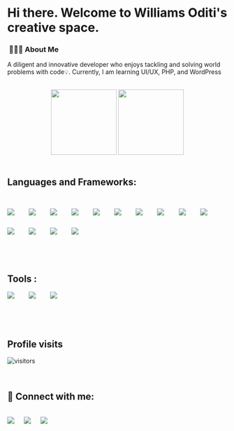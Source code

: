 # Hi there. Welcome to Williams Oditi's creative space.
<h3> &nbsp;👩🏾‍💻 About Me </h3>

 A diligent and innovative developer who enjoys tackling and solving world problems with code💡.
Currently, I am learning UI/UX, PHP, and WordPress

<br>
<div align="center">
  <img height="150rem" width="auto" src="https://github-readme-stats.vercel.app/api?username=Williamsoditi&show_icons=true&theme=tokyonight&include_all_commits=true&count_private=true"/>
  <img height="150rem" width="auto"  src="https://github-readme-stats.vercel.app/api/top-langs/?username=Williamsoditi&layout=compact&langs_count=7&theme=tokyonight"/>
 
  

</div>
<br>

## Languages and Frameworks:

<div style="display: inline_block"><br>
    <p>
       <img src="https://img.shields.io/badge/HTML5-E34F26?style=for-the-badge&logo=html5&logoColor=white" style="margin: 0 5% 5% 0">&nbsp;
        <img src="https://img.shields.io/badge/CSS-0077B5?&style=for-the-badge&logo=css3&logoColor=white" style="margin: 0 5% 5% 0">&nbsp;
        <img src="https://img.shields.io/badge/JavaScript-F7DF1E?style=for-the-badge&logo=javascript&logoColor=black" style="margin: 0 5% 5% 0">&nbsp;
        <img src="https://img.shields.io/badge/TypeScript-3179c7?style=for-the-badge&logo=typescript&logoColor=white" style="margin: 0 5% 5% 0">&nbsp;
        <img src="https://img.shields.io/badge/Angular-c30130?style=for-the-badge&logo=angular" style="margin: 0 5% 5% 0">&nbsp;
        <img src="https://img.shields.io/badge/python-2b5b84?style=for-the-badge&logo=python&logoColor=white" style="margin: 0 5% 5% 0">&nbsp;
        <img src="https://img.shields.io/badge/Bootstrap-080135?style=for-the-badge&logo=bootstrap&logoColor=white" style="margin: 0 5% 5% 0">&nbsp;
        <img src="https://img.shields.io/badge/Flask-000000?style=for-the-badge&logo=flask&logoColor=white" style="margin: 0 5% 5% 0">&nbsp;
        <img src="https://img.shields.io/badge/Django-092E20?style=for-the-badge&logo=django&logoColor=white" style="margin: 0 5% 5% 0">&nbsp;
        <img src="https://img.shields.io/badge/mysql-3e6e93?style=for-the-badge&logo=mysql&logoColor=f29111" style="margin: 0 5% 5% 0">&nbsp;
        <img src="https://img.shields.io/badge/PostgreSQL-14354C?style=for-the-badge&logo=postgreSQL&logoColor=blue" style="margin: 0 5% 5% 0">&nbsp;
        <img src="https://img.shields.io/badge/node-026e00?style=for-the-badge&logo=node.js&logoColor=white" style="margin: 0 5% 5% 0">&nbsp;
        <img src="https://img.shields.io/badge/jQuery-0769ad?style=for-the-badge&logo=jQuery&logoColor=white" style="margin: 0 5% 5% 0">&nbsp;
        <img src="https://img.shields.io/badge/react-282c34?style=for-the-badge&logo=react&logoColor=61dafb" style="margin: 0 5% 5% 0">&nbsp;
    </p>
</div>
<br>

## Tools :

<div style="display: inline_block">
    <img src="https://img.shields.io/badge/figma-a259ff?style=for-the-badge&logo=figma&logoColor=white" style="margin: 0 5% 5% 0">&nbsp;
    <img src="https://img.shields.io/badge/canva-3868e8?style=for-the-badge&logo=canva&logoColor=white" style="margin: 0 5% 5% 0">&nbsp;
    <img src="https://img.shields.io/badge/git-f64d27?style=for-the-badge&logo=git&logoColor=white" style="margin: 0 5% 5% 0">&nbsp;
    

</div>
 
<br>
<br>

## Profile visits

![visitors](https://visitor-badge.glitch.me/badge?page_id=WilliamsOditi)

<br>

## 🤝 Connect with me:
<br>
<div> 
 <a href="mailto:williamsoditi99@gmail.com" target="_blank" style="margin-right: 2%;"><img src="https://img.shields.io/badge/Gmail-D14836?style=for-the-badge&logo=gmail&logoColor=white" target="_blank"></a> &nbsp;
 <a href="https://www.linkedin.com/in/williams-oditi/" target="_blank" style="margin-right: 2%;"><img src="https://img.shields.io/badge/-LinkedIn-%230077B5?style=for-the-badge&logo=linkedin&logoColor=white" target="_blank"></a> &nbsp;
 <a href="https://twitter.com/OditiWilliams" target="_blank" style="margin-right: 2%;"><img src="https://img.shields.io/badge/@OditiWilliams-%231DA1F2.svg?style=for-the-badge&logo=Twitter&logoColor=white" target="_blank"></a> &nbsp;

